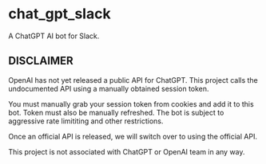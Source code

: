 # chat_gpt_slack

A ChatGPT AI bot for Slack.

## DISCLAIMER
OpenAI has not yet released a public API for ChatGPT. This project calls the undocumented API using a manually obtained session token.  

You must manually grab your session token from cookies and add it to this bot. Token must also be manually refreshed. The bot is subject to aggressive rate limititing and other restrictions.


Once an official API is released, we will switch over to using the official API.  


This project is not associated with ChatGPT or OpenAI team in any way.
